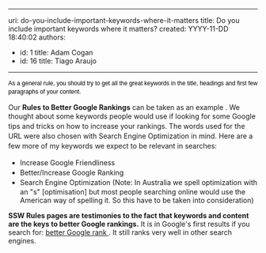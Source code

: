 

---
uri: do-you-include-important-keywords-where-it-matters
title: Do you include important keywords where it matters?
created: YYYY-11-DD 18:40:02
authors:
  - id: 1
    title: Adam Cogan
  - id: 16
    title: Tiago Araujo
---




<span class='intro'> <p><span style="color&#58;#000000;font-family&#58;verdana, sans-serif;font-size&#58;12px;line-height&#58;16.8px;">As a general rule, you should try to get all the great keywords in the title, headings and first few paragraphs of your content.</span></p> </span>

<p>Our <b>Rules to Better Google Rankings</b>&#160;can be taken as an example . We thought <span style="line-height&#58;20px;">about some keywords people would use if looking for some Google tips and tricks on how to increase your rankings. The words used for the URL were also&#160;chosen with Search Engine Optimization in mind. Here are a few more of my keywords we expect to be relevant in searches&#58;</span><br></p><ul><li><span style="line-height&#58;20px;">Increase Google Friendliness</span><br></li><li><span style="line-height&#58;20px;">Better/Increase Google Ranking</span><br></li><li><span style="line-height&#58;20px;">Search Engine Optimization (Note&#58; In Australia we spell optimization with an &quot;s&quot; [optimisation] but most people searching online would use the American way of spelling it. So this have to be taken into consideration)</span><br></li></ul><div><b>SSW Rules pages are testimonies&#160;to the fact that keywords and content are the keys to better Google rankings.</b>&#160;It is in Google's first results if you search for&#58;&#160;<a href="https&#58;//www.google.com/search?hl=en&amp;lr=&amp;ie=UTF-8&amp;oe=UTF-8&amp;q=better+google+rank&amp;gws_rd=cr%2cssl&amp;ei=_aM7VqivN4GJwgSuk4vYBA">better Google rank </a>.&#160;It still ranks very well in other search engines. <br></div>


